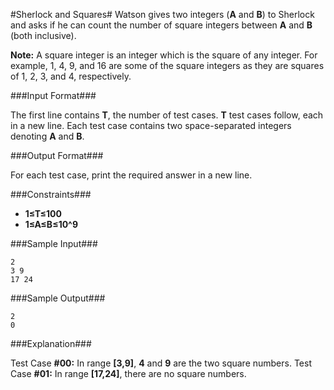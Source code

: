 ﻿#Sherlock and Squares#
Watson gives two integers (**A** and **B**) to Sherlock and asks if he can count the number of square integers between **A** and **B** (both inclusive).

**Note:** A square integer is an integer which is the square of any integer. For example, 1, 4, 9, and 16 are some of the square integers as they are squares of 1, 2, 3, and 4, respectively.

###Input Format###

The first line contains **T**, the number of test cases. **T** test cases follow, each in a new line. 
Each test case contains two space-separated integers denoting **A** and **B**.

###Output Format###

For each test case, print the required answer in a new line.

###Constraints###

- **1≤T≤100**
- **1≤A≤B≤10^9**

###Sample Input###

    2
    3 9
    17 24

###Sample Output###

    2
    0

###Explanation###

Test Case **#00:** In range **[3,9]**, **4** and **9** are the two square numbers. 
Test Case **#01:** In range **[17,24]**, there are no square numbers.